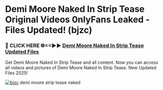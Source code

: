 # Demi Moore Naked In Strip Tease Original Videos 0nlyFans Leaked - Files Updated! (bjzc)

<h3>🔴 CLICK HERE 🌐==►► <a href="https://tinyurl.com/yckcrads" rel="nofollow">Demi Moore Naked In Strip Tease Updated Files</a></h3>

Get Demi Moore Naked In Strip Tease and all content. Now you can access all videos and pictures of Demi Moore Naked In Strip Tease. New Updated Files 2025!

[![bjzc](https://i.imgur.com/hpKpOFt.gif)](https://tinyurl.com/yckcrads)
demi moore strip tease naked
